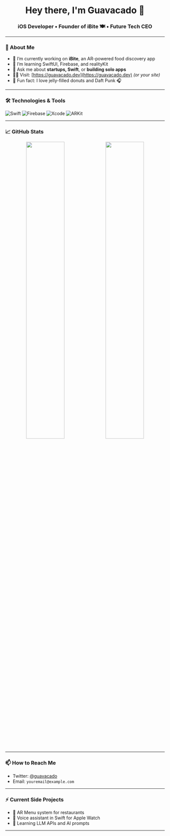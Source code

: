 <h1 align="center">Hey there, I'm Guavacado 👋</h1>
<h3 align="center">iOS Developer • Founder of iBite 🍽 • Future Tech CEO</h3>

---

### 🚀 About Me

- 🔭 I’m currently working on **iBite**, an AR-powered food discovery app  
- 🌱 I’m learning SwiftUI, Firebase, and realityKit  
- 💬 Ask me about **startups, Swift**, or **building solo apps**  
- 👨‍💻 Visit: [https://guavacado.dev](https://guavacado.dev) *(or your site)*  
- 🧠 Fun fact: I love jelly-filled donuts and Daft Punk 🎧

---

### 🛠️ Technologies & Tools

![Swift](https://img.shields.io/badge/-Swift-FA7343?style=flat-square&logo=swift&logoColor=white)
![Firebase](https://img.shields.io/badge/-Firebase-FFCA28?style=flat-square&logo=firebase&logoColor=black)
![Xcode](https://img.shields.io/badge/-Xcode-1575F9?style=flat-square&logo=xcode&logoColor=white)
![ARKit](https://img.shields.io/badge/-ARKit-E34F26?style=flat-square&logo=apple&logoColor=white)

---

### 📈 GitHub Stats

<p align="center">
  <img src="https://github-readme-stats.vercel.app/api?username=guavacado&show_icons=true&theme=tokyonight" width="49%">
  <img src="https://github-readme-streak-stats.herokuapp.com?user=guavacado&theme=tokyonight" width="49%">
</p>

---

### 📫 How to Reach Me

- Twitter: [@guavacado](https://twitter.com/guavacado)
- Email: `youremail@example.com`

---

### ⚡ Current Side Projects

- 🥽 AR Menu system for restaurants  
- 🤖 Voice assistant in Swift for Apple Watch  
- 🧠 Learning LLM APIs and AI prompts

---
